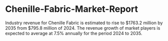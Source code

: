 # Chenille-Fabric-Market-Report
Industry revenue for Chenille Fabric is estimated to rise to $1763.2 million by 2035 from $795.8 million of 2024. The revenue growth of market players is expected to average at 7.5% annually for the period 2024 to 2035.
